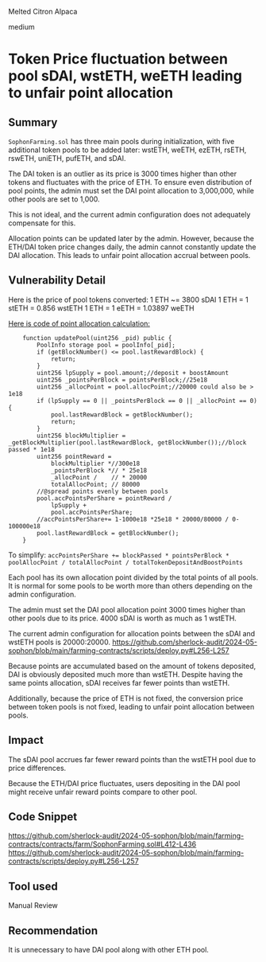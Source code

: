 Melted Citron Alpaca

medium

# Token Price fluctuation between pool sDAI, wstETH, weETH leading to unfair point allocation


## Summary

`SophonFarming.sol` has three main pools during initialization, with five additional token pools to be added later: wstETH, weETH, ezETH, rsETH, rswETH, uniETH, pufETH, and sDAI.

The DAI token is an outlier as its price is 3000 times higher than other tokens and fluctuates with the price of ETH. To ensure even distribution of pool points, the admin must set the DAI point allocation to 3,000,000, while other pools are set to 1,000.

This is not ideal, and the current admin configuration does not adequately compensate for this.

Allocation points can be updated later by the admin. However, because the ETH/DAI token price changes daily, the admin cannot constantly update the DAI allocation. This leads to unfair point allocation accrual between pools.


## Vulnerability Detail

Here is the price of pool tokens converted:
1 ETH ~= 3800 sDAI
1 ETH = 1 stETH = 0.856 wstETH
1 ETH = 1 eETH = 1.03897 weETH

[Here is code of point allocation calculation:](https://github.com/sherlock-audit/2024-05-sophon/blob/main/farming-contracts/contracts/farm/SophonFarming.sol#L412-L436)

```solidity
    function updatePool(uint256 _pid) public {
        PoolInfo storage pool = poolInfo[_pid];
        if (getBlockNumber() <= pool.lastRewardBlock) {
            return;
        }
        uint256 lpSupply = pool.amount;//deposit + boostAmount
        uint256 _pointsPerBlock = pointsPerBlock;//25e18
        uint256 _allocPoint = pool.allocPoint;//20000 could also be > 1e18
        if (lpSupply == 0 || _pointsPerBlock == 0 || _allocPoint == 0) {
            pool.lastRewardBlock = getBlockNumber();
            return;
        }
        uint256 blockMultiplier = _getBlockMultiplier(pool.lastRewardBlock, getBlockNumber());//block passed * 1e18
        uint256 pointReward =
            blockMultiplier *//300e18
            _pointsPerBlock *// * 25e18
            _allocPoint /    // * 20000
            totalAllocPoint; // 80000
        //@spread points evenly between pools
        pool.accPointsPerShare = pointReward /
            lpSupply +
            pool.accPointsPerShare;
        //accPointsPerShare+= 1-1000e18 *25e18 * 20000/80000 / 0-100000e18
        pool.lastRewardBlock = getBlockNumber();
    }
```

To simplify:
`accPointsPerShare += blockPassed * pointsPerBlock * poolAllocPoint / totalAllocPoint / totalTokenDepositAndBoostPoints`

Each pool has its own allocation point divided by the total points of all pools. It is normal for some pools to be worth more than others depending on the admin configuration.

The admin must set the DAI pool allocation point 3000 times higher than other pools due to its price. 4000 sDAI is worth as much as 1 wstETH.

The current admin configuration for allocation points between the sDAI and wstETH pools is 20000:20000.
<https://github.com/sherlock-audit/2024-05-sophon/blob/main/farming-contracts/scripts/deploy.py#L256-L257>

Because points are accumulated based on the amount of tokens deposited, DAI is obviously deposited much more than wstETH. Despite having the same points allocation, sDAI receives far fewer points than wstETH.

Additionally, because the price of ETH is not fixed, the conversion price between token pools is not fixed, leading to unfair point allocation between pools.

## Impact

The sDAI pool accrues far fewer reward points than the wstETH pool due to price differences.

Because the ETH/DAI price fluctuates, users depositing in the DAI pool might receive unfair reward points compare to other pool.

## Code Snippet

<https://github.com/sherlock-audit/2024-05-sophon/blob/main/farming-contracts/contracts/farm/SophonFarming.sol#L412-L436>
<https://github.com/sherlock-audit/2024-05-sophon/blob/main/farming-contracts/scripts/deploy.py#L256-L257>

## Tool used

Manual Review

## Recommendation

It is unnecessary to have DAI pool along with other ETH pool.
